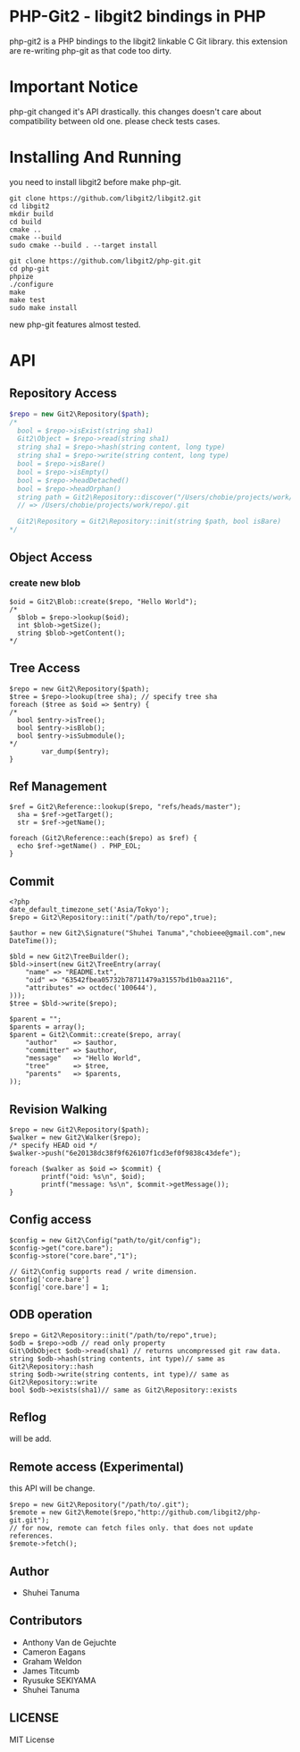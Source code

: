 # PHP-Git2 - libgit2 bindings in PHP

php-git2 is a PHP bindings to the libgit2 linkable C Git library. 
this extension are re-writing php-git as that code too dirty.

# Important Notice

php-git changed it's API drastically. this changes doesn't care about compatibility between old one.
please check tests cases.

# Installing And Running

you need to install libgit2 before make php-git.

````
git clone https://github.com/libgit2/libgit2.git
cd libgit2
mkdir build
cd build
cmake ..
cmake --build
sudo cmake --build . --target install
````

````
git clone https://github.com/libgit2/php-git.git
cd php-git
phpize
./configure
make
make test
sudo make install
````
new php-git features almost tested.

# API

## Repository Access

````php
$repo = new Git2\Repository($path);
/*
  bool = $repo->isExist(string sha1)
  Git2\Object = $repo->read(string sha1)
  string sha1 = $repo->hash(string content, long type)
  string sha1 = $repo->write(string content, long type)
  bool = $repo->isBare()
  bool = $repo->isEmpty()
  bool = $repo->headDetached()
  bool = $repo->headOrphan()
  string path = Git2\Repository::discover("/Users/chobie/projects/work/repo/lib/subdir");
  // => /Users/chobie/projects/work/repo/.git

  Git2\Repository = Git2\Repository::init(string $path, bool isBare)
*/
````

## Object Access

### create new blob

````
$oid = Git2\Blob::create($repo, "Hello World");
/*
  $blob = $repo->lookup($oid);
  int $blob->getSize();
  string $blob->getContent();
*/
````

## Tree Access

````
$repo = new Git2\Repository($path);
$tree = $repo->lookup(tree sha); // specify tree sha
foreach ($tree as $oid => $entry) {
/*
  bool $entry->isTree();
  bool $entry->isBlob();
  bool $entry->isSubmodule();
*/
        var_dump($entry);
}
````

## Ref Management

````
$ref = Git2\Reference::lookup($repo, "refs/heads/master");
  sha = $ref->getTarget();
  str = $ref->getName();
````

````
foreach (Git2\Reference::each($repo) as $ref) {
  echo $ref->getName() . PHP_EOL;
}
````


## Commit

````
<?php
date_default_timezone_set('Asia/Tokyo');
$repo = Git2\Repository::init("/path/to/repo",true);

$author = new Git2\Signature("Shuhei Tanuma","chobieee@gmail.com",new DateTime());

$bld = new Git2\TreeBuilder();
$bld->insert(new Git2\TreeEntry(array(
	"name" => "README.txt",
	"oid" => "63542fbea05732b78711479a31557bd1b0aa2116",
	"attributes" => octdec('100644'),
)));
$tree = $bld->write($repo);

$parent = "";
$parents = array();
$parent = Git2\Commit::create($repo, array(
	"author"    => $author,
	"committer" => $author,
	"message"   => "Hello World",
	"tree"      => $tree,
	"parents"   => $parents,
));
````

## Revision Walking

````
$repo = new Git2\Repository($path);
$walker = new Git2\Walker($repo);
/* specify HEAD oid */
$walker->push("6e20138dc38f9f626107f1cd3ef0f9838c43defe");

foreach ($walker as $oid => $commit) {
        printf("oid: %s\n", $oid);
        printf("message: %s\n", $commit->getMessage());
}
````

## Config access

````
$config = new Git2\Config("path/to/git/config");
$config->get("core.bare");
$config->store("core.bare","1");

// Git2\Config supports read / write dimension.
$config['core.bare']
$config['core.bare'] = 1;
````

## ODB operation

````
$repo = Git2\Repository::init("/path/to/repo",true);
$odb = $repo->odb // read only property
Git\OdbObject $odb->read(sha1) // returns uncompressed git raw data.
string $odb->hash(string contents, int type)// same as Git2\Repository::hash
string $odb->write(string contents, int type)// same as Git2\Repository::write
bool $odb->exists(sha1)// same as Git2\Repository::exists
````

## Reflog
will be add.

## Remote access (Experimental)

this API will be change.

````
$repo = new Git2\Repository("/path/to/.git");
$remote = new Git2\Remote($repo,"http://github.com/libgit2/php-git.git");
// for now, remote can fetch files only. that does not update references.
$remote->fetch();
````

## Author
* Shuhei Tanuma

## Contributors

* Anthony Van de Gejuchte
* Cameron Eagans
* Graham Weldon
* James Titcumb
* Ryusuke SEKIYAMA
* Shuhei Tanuma


## LICENSE

MIT License
